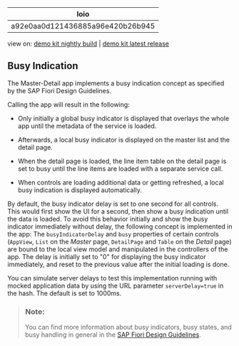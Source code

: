 <!-- loioa92e0aa0d121436885a96e420b26b945 -->

| loio |
| -----|
| a92e0aa0d121436885a96e420b26b945 |

<div id="loio">

view on: [demo kit nightly build](https://openui5nightly.hana.ondemand.com/#/topic/a92e0aa0d121436885a96e420b26b945) | [demo kit latest release](https://openui5.hana.ondemand.com/#/topic/a92e0aa0d121436885a96e420b26b945)</div>

## Busy Indication

The Master-Detail app implements a busy indication concept as specified by the SAP Fiori Design Guidelines.

Calling the app will result in the following:

-   Only initially a global busy indicator is displayed that overlays the whole app until the metadata of the service is loaded.

-   Afterwards, a local busy indicator is displayed on the master list and the detail page.

-   When the detail page is loaded, the line item table on the detail page is set to busy until the line items are loaded with a separate service call.

-   When controls are loading additional data or getting refreshed, a local busy indication is displayed automatically.


By default, the busy indicator delay is set to one second for all controls. This would first show the UI for a second, then show a busy indication until the data is loaded. To avoid this behavior initially and show the busy indicator immediately without delay, the following concept is implemented in the app: The `busyIndicatorDelay` and `busy` properties of certain controls \(`AppView`, `List` on the *Master* page, `DetailPage` and `Table` on the *Detail* page\) are bound to the local view model and manipulated in the controllers of the app. The delay is initially set to "0" for displaying the busy indicator immediately, and reset to the previous value after the initial loading is done.

You can simulate server delays to test this implementation running with mocked application data by using the URL parameter `serverDelay=true` in the hash. The default is set to 1000ms.

> ### Note:  
> You can find more information about busy indicators, busy states, and busy handling in general in the [SAP Fiori Design Guidelines](https://experience.sap.com/fiori-design/).

